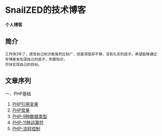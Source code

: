 # SnailZED的技术博客

**个人博客**


## 简介
  
    工作快3年了，感觉自己知识面虽然比较广，但是深度却不够，没有扎实的底子。希望能够通过写博客来加深自己的底子，积累知识，
    尽快实现自己的目标。

    
## 文章序列
    
一、PHP基础

1. [PHP引用变量](./php/1基础/1-PHP引用变量.md)
2. [PHP常量](./php/1基础/2-PHP常量.md)
3. [PHP-9种数据类型](./php/1基础/3-PHP数据类型.md)
4. [PHP-11种运算符](./php/1基础/4-PHP运算符.md)
5. [PHP-流程控制](./php/1基础/5-PHP流程控制.md)



